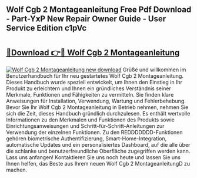 ## Wolf Cgb 2 Montageanleitung Free Pdf Download - Part-YxP New Repair Owner Guide - User Service Edition c1pVc

# <h2><a href="http://df8i6p.blite.top/?on=Wolf+Cgb+2+Montageanleitung">🔗Download 👉🔴 Wolf Cgb 2 Montageanleitung</a></h2>

[![Wolf Cgb 2 Montageanleitung new download](https://i.imgur.com/lujVjoI.png)](http://df8i6p.blite.top/?on=Wolf+Cgb+2+Montageanleitung)
Grüße und willkommen im Benutzerhandbuch für Ihr neu gestartetes Wolf Cgb 2 Montageanleitung. Dieses Handbuch wurde speziell entwickelt, um Ihnen den Einstieg in Ihr Produkt zu erleichtern und Ihnen ein gründliches Verständnis seiner Merkmale, Funktionen und Fähigkeiten zu vermitteln. Sie finden klare Anweisungen für Installation, Verwendung, Wartung und Fehlerbehebung. Bevor Sie Ihr Wolf Cgb 2 Montageanleitung in Betrieb nehmen, nehmen Sie sich die Zeit, dieses Handbuch gründlich durchzulesen. Es enthält wertvolle Informationen zu den Merkmalen und Funktionen des Produkts sowie Einrichtungsanweisungen und Schritt-für-Schritt-Anleitungen zur Verwendung der einzelnen Funktionen. Zu den REDDDDDDD-Funktionen gehören biometrische Authentifizierung, Smart-Home-Integration, automatische Updates und ein personalisiertes Dashboard, auf die alle über die schlanke und benutzerfreundliche Oberfläche zugegriffen werden kann. Lass uns anfangen! Kontaktieren Sie uns noch heute und lassen Sie uns Ihnen helfen, das Beste aus Ihrem neuen Wolf Cgb 2 MontageanleitungD zu machen.
